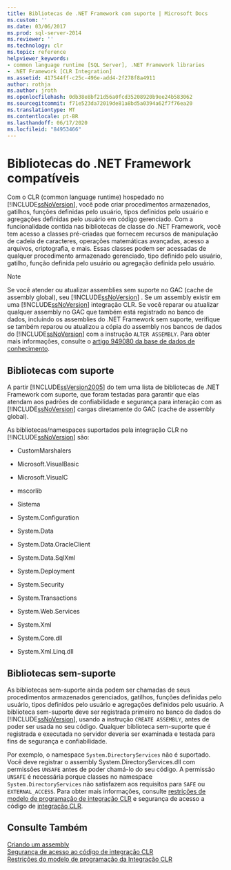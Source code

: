 ```yaml
---
title: Bibliotecas de .NET Framework com suporte | Microsoft Docs
ms.custom: ''
ms.date: 03/06/2017
ms.prod: sql-server-2014
ms.reviewer: ''
ms.technology: clr
ms.topic: reference
helpviewer_keywords:
- common language runtime [SQL Server], .NET Framework libraries
- .NET Framework [CLR Integration]
ms.assetid: 417544ff-c25c-496e-add4-2f278f8a4911
author: rothja
ms.author: jroth
ms.openlocfilehash: 0db38e8bf21d56a0fcd35208920b9ee24b583062
ms.sourcegitcommit: f71e523da72019de81a8bd5a0394a62f7f76ea20
ms.translationtype: MT
ms.contentlocale: pt-BR
ms.lasthandoff: 06/17/2020
ms.locfileid: "84953466"
---
```

# <a name="supported-net-framework-libraries"></a>Bibliotecas do .NET Framework compatíveis
  Com o CLR (common language runtime) hospedado no [!INCLUDE[ssNoVersion](../../../includes/ssnoversion-md.md)], você pode criar procedimentos armazenados, gatilhos, funções definidas pelo usuário, tipos definidos pelo usuário e agregações definidas pelo usuário em código gerenciado. Com a funcionalidade contida nas bibliotecas de classe do .NET Framework, você tem acesso a classes pré-criadas que fornecem recursos de manipulação de cadeia de caracteres, operações matemáticas avançadas, acesso a arquivos, criptografia, e mais. Essas classes podem ser acessadas de qualquer procedimento armazenado gerenciado, tipo definido pelo usuário, gatilho, função definida pelo usuário ou agregação definida pelo usuário.  
  
> [!NOTE]  
>  Se você atender ou atualizar assemblies sem suporte no GAC (cache de assembly global), seu [!INCLUDE[ssNoVersion](../../../includes/ssnoversion-md.md)] . Se um assembly existir em uma [!INCLUDE[ssNoVersion](../../../includes/ssnoversion-md.md)] integração CLR. Se você reparar ou atualizar qualquer assembly no GAC que também está registrado no banco de dados, incluindo os assemblies do .NET Framework sem suporte, verifique se também reparou ou atualizou a cópia do assembly nos bancos de dados do [!INCLUDE[ssNoVersion](../../../includes/ssnoversion-md.md)] com a instrução `ALTER ASSEMBLY`. Para obter mais informações, consulte o [artigo 949080 da base de dados de conhecimento](https://support.microsoft.com/kb/949080).  
  
## <a name="supported-libraries"></a>Bibliotecas com suporte  
 A partir [!INCLUDE[ssVersion2005](../../../includes/ssnoversion-md.md)] do tem uma lista de bibliotecas de .NET Framework com suporte, que foram testadas para garantir que elas atendam aos padrões de confiabilidade e segurança para interação com as [!INCLUDE[ssNoVersion](../../../includes/ssnoversion-md.md)] cargas diretamente do GAC (cache de assembly global).  
  
 As bibliotecas/namespaces suportados pela integração CLR no [!INCLUDE[ssNoVersion](../../../includes/ssnoversion-md.md)] são:  
  
-   CustomMarshalers  
  
-   Microsoft.VisualBasic  
  
-   Microsoft.VisualC  
  
-   mscorlib  
  
-   Sistema  
  
-   System.Configuration  
  
-   System.Data  
  
-   System.Data.OracleClient  
  
-   System.Data.SqlXml  
  
-   System.Deployment  
  
-   System.Security  
  
-   System.Transactions  
  
-   System.Web.Services  
  
-   System.Xml  
  
-   System.Core.dll  
  
-   System.Xml.Linq.dll  
  
## <a name="unsupported-libraries"></a>Bibliotecas sem-suporte  
 As bibliotecas sem-suporte ainda podem ser chamadas de seus procedimentos armazenados gerenciados, gatilhos, funções definidas pelo usuário, tipos definidos pelo usuário e agregações definidos pelo usuário. A biblioteca sem-suporte deve ser registrada primeiro no banco de dados do [!INCLUDE[ssNoVersion](../../../includes/ssnoversion-md.md)], usando a instrução `CREATE ASSEMBLY`, antes de poder ser usada no seu código. Qualquer biblioteca sem-suporte que é registrada e executada no servidor deveria ser examinada e testada para fins de segurança e confiabilidade.  
  
 Por exemplo, o namespace `System.DirectoryServices` não é suportado. Você deve registrar o assembly System.DirectoryServices.dll com permissões `UNSAFE` antes de poder chamá-lo do seu código. A permissão `UNSAFE` é necessária porque classes no namespace `System.DirectoryServices` não satisfazem aos requisitos para `SAFE` ou `EXTERNAL_ACCESS`. Para obter mais informações, consulte [restrições de modelo de programação de integração CLR](clr-integration-programming-model-restrictions.md) e segurança de acesso a código de [integração CLR](../security/clr-integration-code-access-security.md).  
  
## <a name="see-also"></a>Consulte Também  
 [Criando um assembly](../assemblies/creating-an-assembly.md)   
 [Segurança de acesso ao código de integração CLR](../security/clr-integration-code-access-security.md)   
 [Restrições do modelo de programação da Integração CLR](clr-integration-programming-model-restrictions.md)  
  
  
